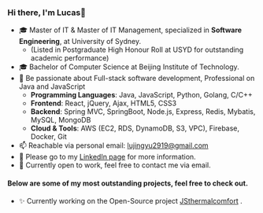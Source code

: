 ### Hi there, I'm Lucas👋
- 🎓 Master of IT & Master of IT Management, specialized in **Software Engineering**, at University of Sydney.
    - (Listed in Postgraduate High Honour Roll at USYD for outstanding academic performance)
- 🎓 Bachelor of Computer Science at Beijing Institute of Technology.
- 🌱 Be passionate about Full-stack software development, Professional on Java and JavaScript
  - **Programming Languages**: Java, JavaScript, Python, Golang, C/C++
  - **Frontend**: React, jQuery, Ajax, HTML5, CSS3
  - **Backend**: Spring MVC, SpringBoot, Node.js, Express, Redis, Mybatis, MySQL, MongoDB 
  - **Cloud & Tools**: AWS (EC2, RDS, DynamoDB, S3, VPC), Firebase, Docker, Git
- 📫 Reachable via personal email: lujingyu2919@gmail.com
- 👀 Please go to my [LinkedIn page](https://www.linkedin.com/in/lucas-jingyu-lu/) for more information.
- 💬 Currently open to work, feel free to contact me via email.


#### Below are some of my most outstanding projects, feel free to check out.
- ✨ Currently working on the Open-Source project [JSthermalcomfort](https://github.com/FedericoTartarini/jsthermalcomfort) .
<!--
**Lu-Whale/Lu-Whale** is a ✨ _special_ ✨ repository because its `README.md` (this file) appears on your GitHub profile.
-->

